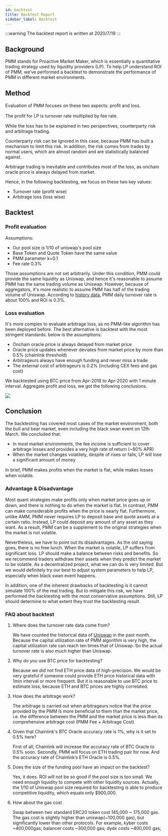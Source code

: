 ```yaml
---
id: backtest
title: Backtest Report
sidebar_label: Backtest
---
```


:::warning
The backtest report is written at 2020/7/19
:::

## Background

PMM stands for Proactive Market Maker, which is essentially a quantitative trading strategy used by liquidity providers (LP). To help LP understand ROI of PMM, we’ve performed a backtest to demonstrate the performance of PMM in different market environments.

## Method

Evaluation of PMM focuses on these two aspects: proﬁt and loss.

The proﬁt for LP is turnover rate multiplied by fee rate.

While the loss has to be explained in two perspectives, counterparty risk and arbitrage trading.

Counterparty risk can be ignored in this case, because PMM has built a mechanism to limit this risk. In addition, the risk comes from trades by normal users, which are almost random and are statistically balanced against.

Arbitrage trading is inevitable and contributes most of the loss, as onchain oracle price is always delayed from market.

Hence, in the following backtesting, we focus on these two key values:

- Turnover rate (profit wise)
- Arbitrage loss (loss wise)

## Backtest

### Profit evaluation

Assumptions:

- Our pool size is 1/10 of uniswap's pool size
- Base Token and Quote Token have the same value
- PMM parameter k=0.1
- Fee rate 0.3%

Those assumptions are not set arbitrarily. Under this condition, PMM could provide the same liquidity as Uniswap, and hence it's reasonable to assume PMM has the same trading volume as Uniswap. However, because of aggregators, it's more realistic to assume PMM has half of the trading volume of Uniswap. According to [history data](https://uniswap.info/pair/0xb4e16d0168e52d35cacd2c6185b44281ec28c9dc), PMM daily turnover rate is about 100% and ROI is 0.3%.

### Loss evaluation

It's more complex to evaluate arbitrage loss, as no PMM-like algorithm has been deployed before. The best alternative is backtest with the most stringent standards. below is the assumptions:

- Onchain oracle price is always delayed from market price
- Oracle price updates whenever deviates from market price by more than 0.5% (chainlink threshold)
- Arbitrageurs always have enough funding and never miss a trade
- The external cost of arbitrageurs is 0.2% (including CEX fees and gas cost)

We backtested using BTC price from Apr-2018 to Apr-2020 with 1 minute interval. Aggregate profit and loss, we got the following conclusions.

![](https://dodoex.github.io/docs/img/dodo_backtest.png)

## Conclusion

The backtesting has covered most cases of the market environment, both the bull and bear market, even including the black swan event on 12th March. We concluded that:

- In most market environments, the fee income is sufficient to cover arbitrage losses and provides a very high rate of return (~80% APR)
- When the market changes volatilely, despite of rises or falls, LP will lose a significant amount of money

In brief, PMM makes proﬁts when the market is flat, while makes losses when volatile.

### Advantage & Disadvantage

Most quant strategies make proﬁts only when market price goes up or down, and there is nothing to do when the market is flat. In contrast, PMM can make considerable proﬁts when the price is nearly flat. Furthermore, unlike AMM, PMM never requires LP to deposit base and quote assets at a certain ratio. Instead, LP could deposit any amount of any asset as they want. As a result, PMM can be a supplement to the original strategies when the market is not volatile.

Nevertheless, we have to point out its disadvantages. As the old saying goes, there is no free lunch. When the market is volatile, LP suffers from significant loss. LP should make a balance between risks and beneﬁts. So we recommend traders withdraw their assets when they predict the market to be volatile. As a decentralized project, what we can do is very limited. But we would deﬁnitely try our best to adjust system parameters to help LP, especially when black swan event happens.

In addition, one of the inherent drawbacks of backtesting is it cannot simulate 100% of the real trading. But to mitigate this risk, we have performed the backtesting with the most conservative assumptions. Still, LP should determine to what extent they trust the backtesting result.

### FAQ about backtest

1. Where does the turnover rate data come from?

   We have counted the historical data of [Uniswap](https://uniswap.info/pair/0xb4e16d0168e52d35cacd2c6185b44281ec28c9dc) in the past month. Because the capital utilization rate of PMM algorithm is very high, the capital utilization rate can reach ten times that of Uniswap. So the actual turnover rate is also much higher than Uniswap.

2. Why do you use BTC price for backtesting?

   Because we did not find ETH price data of high-precision. We would be very grateful if someone could provide ETH price historical data with 1min interval or more frequent. But it is reasonable to use BTC price to estimate loss, because ETH and BTC prices are highly correlated.

3. How does the arbitrage work?

   The arbitrage is carried out when arbitrageurs notice that the price provided by the PMM is more beneficial to them than the market price, i.e. the difference between the PMM and the market price is less than its comprehensive arbitrage cost (PMM Fee + Arbitrage Cost)

4. Given that Chainlink's BTC Oracle accuracy rate is 1%, why is it set to 0.5% here?

   First of all, Chainlink will increase the accuracy rate of BTC Oracle to 0.5% soon. Secondly, PMM will focus on ETH trading pair for now. And the accuracy rate of Chainlink’s ETH Oracle is 0.5%.

5. Does the size of the funding pool have an impact on the backtest?

   Yes, it does. ROI will not be so good if the pool size is too small. We need enough liquidity to compete with other liquidity sources. Actually, the 1/10 of Uniswap pool size required for backtesting is able to produce competitive liquidity, which equals only \$900,000.

6. How about the gas cost

   Swap between two standard ERC20 token cost 145,000 ~ 175,000 gas. The gas cost is slightly higher than uniswap(~100,000 gas), but significantly lower than other protocols. For example, kyber costs ~400,000gas; balancer costs ~300,000 gas; dydx costs ~400,000 gas;
